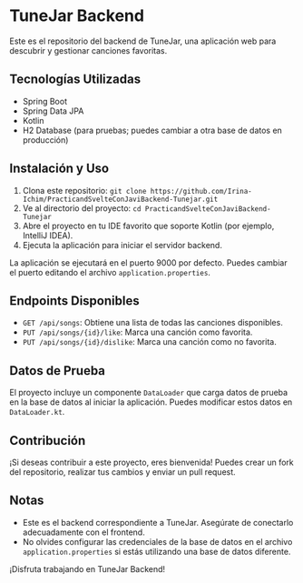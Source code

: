 # TuneJar Backend

Este es el repositorio del backend de TuneJar, una aplicación web para descubrir y gestionar canciones favoritas.

## Tecnologías Utilizadas

- Spring Boot
- Spring Data JPA
- Kotlin
- H2 Database (para pruebas; puedes cambiar a otra base de datos en producción)

## Instalación y Uso

1. Clona este repositorio: `git clone https://github.com/Irina-Ichim/PracticandSvelteConJaviBackend-Tunejar.git`
2. Ve al directorio del proyecto: `cd PracticandSvelteConJaviBackend-Tunejar`
3. Abre el proyecto en tu IDE favorito que soporte Kotlin (por ejemplo, IntelliJ IDEA).
4. Ejecuta la aplicación para iniciar el servidor backend.

La aplicación se ejecutará en el puerto 9000 por defecto. Puedes cambiar el puerto editando el archivo `application.properties`.

## Endpoints Disponibles

- `GET /api/songs`: Obtiene una lista de todas las canciones disponibles.
- `PUT /api/songs/{id}/like`: Marca una canción como favorita.
- `PUT /api/songs/{id}/dislike`: Marca una canción como no favorita.

## Datos de Prueba

El proyecto incluye un componente `DataLoader` que carga datos de prueba en la base de datos al iniciar la aplicación. Puedes modificar estos datos en `DataLoader.kt`.

## Contribución

¡Si deseas contribuir a este proyecto, eres bienvenida! Puedes crear un fork del repositorio, realizar tus cambios y enviar un pull request.

## Notas

- Este es el backend correspondiente a TuneJar. Asegúrate de conectarlo adecuadamente con el frontend.
- No olvides configurar las credenciales de la base de datos en el archivo `application.properties` si estás utilizando una base de datos diferente.

¡Disfruta trabajando en TuneJar Backend!
